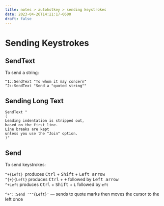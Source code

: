 ```yaml
---
title: notes > autohotkey > sending keystrokes
date: 2023-04-26T14:21:17-0600
draft: false
---
```

# Sending Keystrokes
## SendText 
To send a string:
```autohotkey
^1::SendText "To whom it may concern"
^2::SendText "Send a "quoted string""
```

## Sending Long Text
```autohotkey
SendText "
(
Leading indentation is stripped out,
based on the first line.
Line breaks are kept
unless you use the "Join" option.
)"
```

## Send 
To send keystrokes:  

`^+{Left} `produces <kbd>Ctrl</kbd> + <kbd>Shift</kbd> + <kbd>Left arrow</kbd>  
`^{+}{Left}` produces <kbd>Ctrl</kbd> + <kbd>+</kbd> followed by <kbd>Left arrow</kbd>  
`^+Left` produces <kbd>Ctrl</kbd> + <kbd>Shift</kbd> + `L` followed by `eft`  

`^+"::Send '""{Left}'` — sends to quote marks then moves the cursor to the left once
